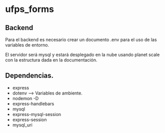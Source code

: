 # ufps_forms

## Backend 
Para el backend es necesario crear un documento .env para el uso de las variables de entorno. 

El servidor será mysql y estará desplegado en la nube usando planet scale con la estructura dada en la documentación. 

## Dependencias. 
- express 
- dotenv --> Variables de ambiente.
- nodemon -D
- express-handlebars
- mysql
- express-mysql-session
- express-session
- mysql_uri